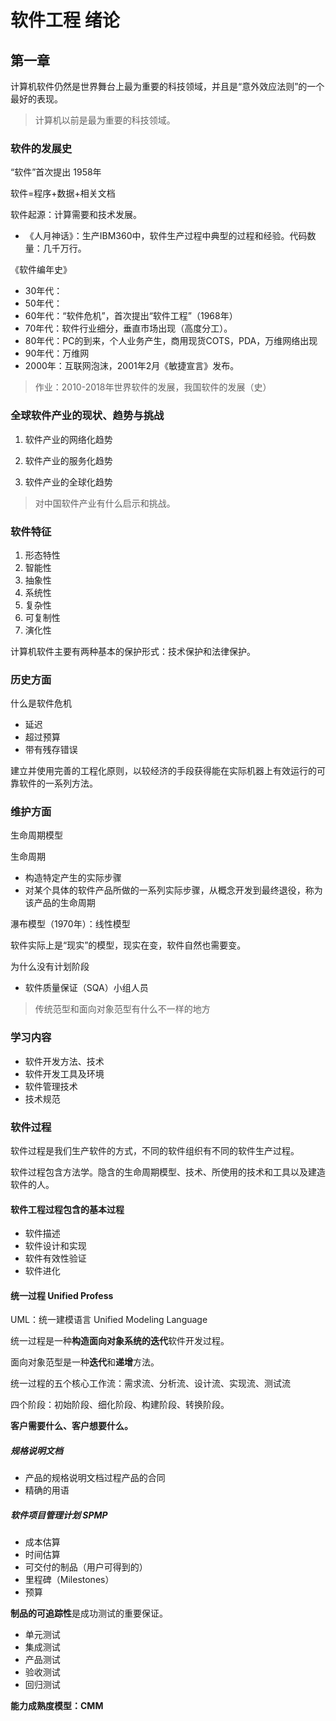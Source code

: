 # 软件工程 绪论

## 第一章

计算机软件仍然是世界舞台上最为重要的科技领域，并且是“意外效应法则”的一个最好的表现。

> 计算机以前是最为重要的科技领域。

### 软件的发展史

“软件”首次提出 1958年

软件=程序+数据+相关文档

软件起源：计算需要和技术发展。

- 《人月神话》：生产IBM360中，软件生产过程中典型的过程和经验。代码数量：几千万行。

《软件编年史》

- 30年代：
- 50年代：
- 60年代：“软件危机”，首次提出“软件工程”（1968年）
- 70年代：软件行业细分，垂直市场出现（高度分工）。
- 80年代：PC的到来，个人业务产生，商用现货COTS，PDA，万维网络出现
- 90年代：万维网
- 2000年：互联网泡沫，2001年2月《敏捷宣言》发布。

> 作业：2010-2018年世界软件的发展，我国软件的发展（史）

### 全球软件产业的现状、趋势与挑战

1. 软件产业的网络化趋势

2. 软件产业的服务化趋势

3. 软件产业的全球化趋势

> 对中国软件产业有什么启示和挑战。

### **软件特征**

1. 形态特性
2. 智能性
3. 抽象性
4. 系统性
5. 复杂性
6. 可复制性
7. 演化性

计算机软件主要有两种基本的保护形式：技术保护和法律保护。

### 历史方面

什么是软件危机
- 延迟
- 超过预算
- 带有残存错误

建立并使用完善的工程化原则，以较经济的手段获得能在实际机器上有效运行的可靠软件的一系列方法。

### 维护方面

生命周期模型

生命周期
- 构造特定产生的实际步骤
- 对某个具体的软件产品所做的一系列实际步骤，从概念开发到最终退役，称为该产品的生命周期

瀑布模型（1970年）：线性模型

软件实际上是“现实”的模型，现实在变，软件自然也需要变。

为什么没有计划阶段

- 软件质量保证（SQA）小组人员

> 传统范型和面向对象范型有什么不一样的地方

### 学习内容

- 软件开发方法、技术
- 软件开发工具及环境
- 软件管理技术
- 技术规范

### **软件过程**

软件过程是我们生产软件的方式，不同的软件组织有不同的软件生产过程。

软件过程包含方法学。隐含的生命周期模型、技术、所使用的技术和工具以及建造软件的人。

#### **软件工程过程包含的基本过程**

- 软件描述
- 软件设计和实现
- 软件有效性验证
- 软件进化

#### 统一过程 Unified Profess

UML：统一建模语言 Unified Modeling Language

统一过程是一种**构造面向对象系统的迭代**软件开发过程。

面向对象范型是一种**迭代**和**递增**方法。

统一过程的五个核心工作流：需求流、分析流、设计流、实现流、测试流

四个阶段：初始阶段、细化阶段、构建阶段、转换阶段。

**客户需要什么、客户想要什么。**

##### **规格说明文档**

- 产品的规格说明文档过程产品的合同
- 精确的用语

##### 软件项目管理计划 SPMP

- 成本估算
- 时间估算
- 可交付的制品（用户可得到的）
- 里程碑（Milestones）
- 预算

**制品的可追踪性**是成功测试的重要保证。

- 单元测试
- 集成测试
- 产品测试
- 验收测试
- 回归测试

**能力成熟度模型：CMM**